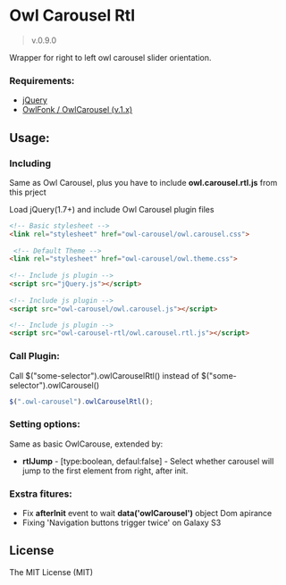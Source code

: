 # Owl Carousel Rtl
>v.0.9.0

Wrapper for right to left owl carousel slider orientation.

### Requirements:

 * [ jQuery ](http://jquery.com/download/)
 * [ OwlFonk / OwlCarousel (v.1.x)](https://github.com/OwlFonk/OwlCarousel)

## Usage:

### Including

Same as Owl Carousel, plus you have to include **owl.carousel.rtl.js** from this prject

Load jQuery(1.7+) and include Owl Carousel plugin files

```html
<!-- Basic stylesheet -->
<link rel="stylesheet" href="owl-carousel/owl.carousel.css">
 
 <!-- Default Theme -->
<link rel="stylesheet" href="owl-carousel/owl.theme.css">
 
<!-- Include js plugin -->
<script src="jQuery.js"></script>
 
<!-- Include js plugin -->
<script src="owl-carousel/owl.carousel.js"></script>

<!-- Include js plugin -->
<script src="owl-carousel-rtl/owl.carousel.rtl.js"></script>
```
### Call Plugin:

Call $("some-selector").owlCarouselRtl() instead of $("some-selector").owlCarousel()

```js
$(".owl-carousel").owlCarouselRtl();
```

### Setting options:

Same as basic OwlCarouse, extended by:

* **rtlJump** - [type:boolean, defaul:false] - Select whether carousel will jump to the first element from right, after init.

### Exstra fitures:

* Fix **afterInit** event to wait **data('owlCarousel')** object Dom apirance
* Fixing 'Navigation buttons trigger twice' on Galaxy S3




License
------------
The MIT License (MIT)